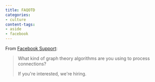 ```yaml
---
title: FAQOTD
categories:
- culture
content-tags:
- aside
- facebook
---
```


From [Facebook Support][1]:

   [1]: http://www.facebook.com/help.php

> What kind of graph theory algorithms are you using to process connections?
>
> If you're interested, we're hiring.
